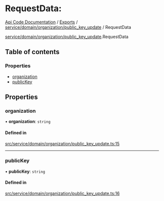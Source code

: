 # RequestData: 
 
[Api Code Documentation](../README.md) / [Exports](../modules.md) / [service/domain/organization/public\_key\_update](../modules/service_domain_organization_public_key_update.md) / RequestData

[service/domain/organization/public\_key\_update](../modules/service_domain_organization_public_key_update.md).RequestData

## Table of contents

### Properties

- [organization](service_domain_organization_public_key_update.RequestData.md#organization)
- [publicKey](service_domain_organization_public_key_update.RequestData.md#publickey)

## Properties

### organization

• **organization**: `string`

#### Defined in

[src/service/domain/organization/public_key_update.ts:15](https://github.com/openkfw/TruBudget/blob/2e83742/api/src/service/domain/organization/public_key_update.ts#L15)

___

### publicKey

• **publicKey**: `string`

#### Defined in

[src/service/domain/organization/public_key_update.ts:16](https://github.com/openkfw/TruBudget/blob/2e83742/api/src/service/domain/organization/public_key_update.ts#L16)
